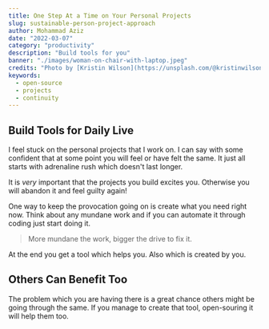 ```yaml
---
title: One Step At a Time on Your Personal Projects
slug: sustainable-person-project-approach
author: Mohammad Aziz
date: "2022-03-07"
category: "productivity"
description: "Build tools for you"
banner: "./images/woman-on-chair-with-laptop.jpeg"
credits: "Photo by [Kristin Wilson](https://unsplash.com/@kristinwilson?utm_source=unsplash&utm_medium=referral&utm_content=creditCopyText) on [Unsplash](https://unsplash.com/explore?utm_source=unsplash&utm_medium=referral&utm_content=creditCopyText)"
keywords:
  - open-source
  - projects
  - continuity
---
```


## Build Tools for Daily Live

I feel stuck on the personal projects that I work on. I can say with some confident that at some point you will feel or have felt the same. It just all starts with adrenaline rush which doesn't last longer.

It is _very_ important that the projects you build excites you. Otherwise you will abandon it and feel guilty again!

One way to keep the provocation going on is create what you need right now. Think about any mundane work and if you can automate it through coding just start doing it.

> More mundane the work, bigger the drive to fix it.

At the end you get a tool which helps you. Also which is created by you.

## Others Can Benefit Too

The problem which you are having there is a great chance others might be going through the same. If you manage to create that tool, open-souring it will help them too.
